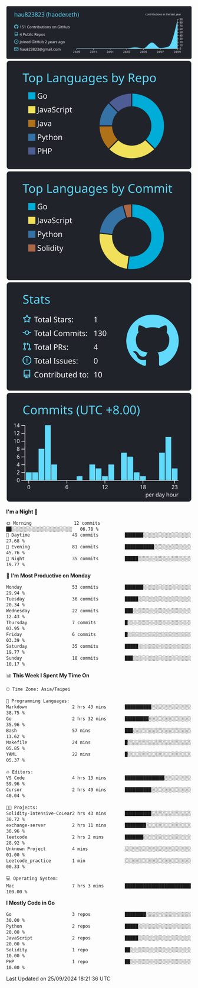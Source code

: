 [![](https://raw.githubusercontent.com/hau823823/hau823823/master/profile-summary-card-output/react/0-profile-details.svg)](https://github.com/vn7n24fzkq/github-profile-summary-cards)
[![](https://raw.githubusercontent.com/hau823823/hau823823/master/profile-summary-card-output/react/1-repos-per-language.svg)](https://github.com/vn7n24fzkq/github-profile-summary-cards) [![](https://raw.githubusercontent.com/hau823823/hau823823/master/profile-summary-card-output/react/2-most-commit-language.svg)](https://github.com/vn7n24fzkq/github-profile-summary-cards)
[![](https://raw.githubusercontent.com/hau823823/hau823823/master/profile-summary-card-output/react/3-stats.svg)](https://github.com/vn7n24fzkq/github-profile-summary-cards) [![](https://raw.githubusercontent.com/hau823823/hau823823/master/profile-summary-card-output/react/4-productive-time.svg)](https://github.com/vn7n24fzkq/github-profile-summary-cards)

<!--START_SECTION:waka-->
**I'm a Night 🦉** 

```text
🌞 Morning                12 commits          ██░░░░░░░░░░░░░░░░░░░░░░░   06.78 % 
🌆 Daytime                49 commits          ███████░░░░░░░░░░░░░░░░░░   27.68 % 
🌃 Evening                81 commits          ███████████░░░░░░░░░░░░░░   45.76 % 
🌙 Night                  35 commits          █████░░░░░░░░░░░░░░░░░░░░   19.77 % 
```
📅 **I'm Most Productive on Monday** 

```text
Monday                   53 commits          ███████░░░░░░░░░░░░░░░░░░   29.94 % 
Tuesday                  36 commits          █████░░░░░░░░░░░░░░░░░░░░   20.34 % 
Wednesday                22 commits          ███░░░░░░░░░░░░░░░░░░░░░░   12.43 % 
Thursday                 7 commits           █░░░░░░░░░░░░░░░░░░░░░░░░   03.95 % 
Friday                   6 commits           █░░░░░░░░░░░░░░░░░░░░░░░░   03.39 % 
Saturday                 35 commits          █████░░░░░░░░░░░░░░░░░░░░   19.77 % 
Sunday                   18 commits          ███░░░░░░░░░░░░░░░░░░░░░░   10.17 % 
```


📊 **This Week I Spent My Time On** 

```text
🕑︎ Time Zone: Asia/Taipei

💬 Programming Languages: 
Markdown                 2 hrs 43 mins       ██████████░░░░░░░░░░░░░░░   38.75 % 
Go                       2 hrs 32 mins       █████████░░░░░░░░░░░░░░░░   35.96 % 
Bash                     57 mins             ███░░░░░░░░░░░░░░░░░░░░░░   13.62 % 
Makefile                 24 mins             █░░░░░░░░░░░░░░░░░░░░░░░░   05.85 % 
YAML                     22 mins             █░░░░░░░░░░░░░░░░░░░░░░░░   05.37 % 

🔥 Editors: 
VS Code                  4 hrs 13 mins       ███████████████░░░░░░░░░░   59.96 % 
Cursor                   2 hrs 49 mins       ██████████░░░░░░░░░░░░░░░   40.04 % 

🐱‍💻 Projects: 
Solidity-Intensive-CoLear2 hrs 43 mins       ██████████░░░░░░░░░░░░░░░   38.72 % 
exchange-server          2 hrs 11 mins       ████████░░░░░░░░░░░░░░░░░   30.96 % 
leetcode                 2 hrs 2 mins        ███████░░░░░░░░░░░░░░░░░░   28.92 % 
Unknown Project          4 mins              ░░░░░░░░░░░░░░░░░░░░░░░░░   01.00 % 
Leetcode_practice        1 min               ░░░░░░░░░░░░░░░░░░░░░░░░░   00.33 % 

💻 Operating System: 
Mac                      7 hrs 3 mins        █████████████████████████   100.00 % 
```

**I Mostly Code in Go** 

```text
Go                       3 repos             ████████░░░░░░░░░░░░░░░░░   30.00 % 
Python                   2 repos             █████░░░░░░░░░░░░░░░░░░░░   20.00 % 
JavaScript               2 repos             █████░░░░░░░░░░░░░░░░░░░░   20.00 % 
Solidity                 1 repo              ██░░░░░░░░░░░░░░░░░░░░░░░   10.00 % 
PHP                      1 repo              ██░░░░░░░░░░░░░░░░░░░░░░░   10.00 % 
```




 Last Updated on 25/09/2024 18:21:36 UTC
<!--END_SECTION:waka-->
